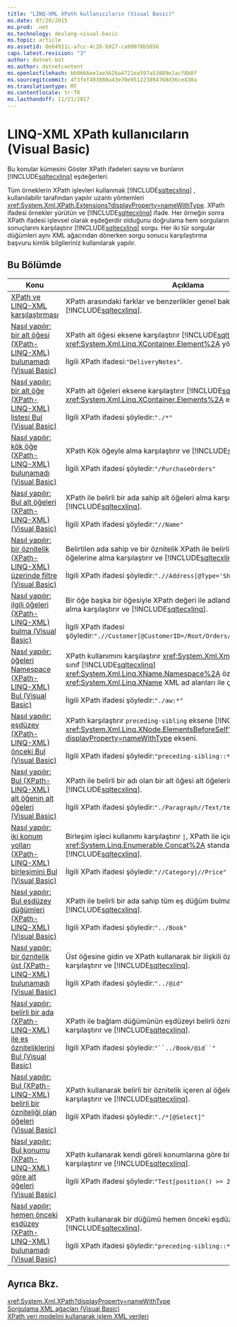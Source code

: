 ```yaml
---
title: "LINQ-XML XPath kullanıcıların (Visual Basic)"
ms.date: 07/20/2015
ms.prod: .net
ms.technology: devlang-visual-basic
ms.topic: article
ms.assetid: 0e64911c-a7cc-4c20-b927-ca99078b5656
caps.latest.revision: "3"
author: dotnet-bot
ms.author: dotnetcontent
ms.openlocfilehash: bb0666ee1ae5626a4721ea597a53889e1acf8b0f
ms.sourcegitcommit: 4f3fef493080a43e70e951223894768d36ce430a
ms.translationtype: MT
ms.contentlocale: tr-TR
ms.lasthandoff: 11/21/2017
---
```

# <a name="linq-to-xml-for-xpath-users-visual-basic"></a>LINQ-XML XPath kullanıcıların (Visual Basic)

Bu konular kümesini Göster XPath ifadeleri sayısı ve bunların [!INCLUDE[sqltecxlinq](~/includes/sqltecxlinq-md.md)] eşdeğerleri.  
  
 Tüm örneklerin XPath işlevleri kullanmak [!INCLUDE[sqltecxlinq](~/includes/sqltecxlinq-md.md)] , kullanılabilir tarafından yapılır uzantı yöntemleri <xref:System.Xml.XPath.Extensions?displayProperty=nameWithType>. XPath ifadesi örnekler yürütün ve [!INCLUDE[sqltecxlinq](~/includes/sqltecxlinq-md.md)] ifade. Her örneğin sonra XPath ifadesi işlevsel olarak eşdeğerdir olduğunu doğrulama hem sorguların sonuçlarını karşılaştırır [!INCLUDE[sqltecxlinq](~/includes/sqltecxlinq-md.md)] sorgu. Her iki tür sorgular düğümleri aynı XML ağacından dönerken sorgu sonucu karşılaştırma başvuru kimlik bilgileriniz kullanılarak yapılır.  
  
## <a name="in-this-section"></a>Bu Bölümde  
  
|Konu|Açıklama|  
|-----------|-----------------|  
|[XPath ve LINQ-XML karşılaştırması](../../../../visual-basic/programming-guide/concepts/linq/comparison-of-xpath-and-linq-to-xml.md)|XPath arasındaki farklar ve benzerlikler genel bakış sağlar ve [!INCLUDE[sqltecxlinq](~/includes/sqltecxlinq-md.md)].|  
|[Nasıl yapılır: bir alt öğesi (XPath-LINQ-XML) bulunamadı (Visual Basic)](../../../../visual-basic/programming-guide/concepts/linq/how-to-find-a-child-element-xpath-linq-to-xml.md)|XPath alt öğesi eksene karşılaştırır [!INCLUDE[sqltecxlinq](~/includes/sqltecxlinq-md.md)] <xref:System.Xml.Linq.XContainer.Element%2A> yöntemi.<br /><br /> İlgili XPath ifadesi:`"DeliveryNotes"`.|  
|[Nasıl yapılır: bir alt öğe (XPath-LINQ-XML) listesi Bul (Visual Basic)](../../../../visual-basic/programming-guide/concepts/linq/how-to-find-a-list-of-child-elements-xpath-linq-to-xml.md)|XPath alt öğeleri eksene karşılaştırır [!INCLUDE[sqltecxlinq](~/includes/sqltecxlinq-md.md)] <xref:System.Xml.Linq.XContainer.Elements%2A> ekseni.<br /><br /> İlgili XPath ifadesi şöyledir:`"./*"`|  
|[Nasıl yapılır: kök öğe (XPath-LINQ-XML) bulunamadı (Visual Basic)](../../../../visual-basic/programming-guide/concepts/linq/how-to-find-the-root-element-xpath-linq-to-xml.md)|XPath Kök öğeyle alma karşılaştırır ve [!INCLUDE[sqltecxlinq](~/includes/sqltecxlinq-md.md)].<br /><br /> İlgili XPath ifadesi şöyledir:`"/PurchaseOrders"`|  
|[Nasıl yapılır: Bul alt öğeleri (XPath-LINQ-XML) (Visual Basic)](../../../../visual-basic/programming-guide/concepts/linq/how-to-find-descendant-elements-xpath-linq-to-xml.md)|XPath ile belirli bir ada sahip alt öğeleri alma karşılaştırır ve [!INCLUDE[sqltecxlinq](~/includes/sqltecxlinq-md.md)].<br /><br /> İlgili XPath ifadesi şöyledir:`"//Name"`|  
|[Nasıl yapılır: bir öznitelik (XPath-LINQ-XML) üzerinde filtre (Visual Basic)](../../../../visual-basic/programming-guide/concepts/linq/how-to-filter-on-an-attribute-xpath-linq-to-xml.md)|Belirtilen ada sahip ve bir öznitelik XPath ile belirli bir değerle ile bağımlı öğelerine alma karşılaştırır ve [!INCLUDE[sqltecxlinq](~/includes/sqltecxlinq-md.md)].<br /><br /> İlgili XPath ifadesi şöyledir:`".//Address[@Type='Shipping']"`|  
|[Nasıl yapılır: ilgili öğeleri (XPath-LINQ-XML) bulma (Visual Basic)](../../../../visual-basic/programming-guide/concepts/linq/how-to-find-related-elements-xpath-linq-to-xml.md)|Bir öğe başka bir öğesiyle XPath değeri ile adlandırılır bir öznitelik seçme alma karşılaştırır ve [!INCLUDE[sqltecxlinq](~/includes/sqltecxlinq-md.md)].<br /><br /> İlgili XPath ifadesi şöyledir:`".//Customer[@CustomerID=/Root/Orders/Order[12]/CustomerID]"`|  
|[Nasıl yapılır: öğeleri Namespace (XPath-LINQ-XML) Bul (Visual Basic)](../../../../visual-basic/programming-guide/concepts/linq/how-to-find-elements-in-a-namespace.md)|XPath kullanımını karşılaştırır <xref:System.Xml.XmlNamespaceManager> ile sınıf [!INCLUDE[sqltecxlinq](~/includes/sqltecxlinq-md.md)] <xref:System.Xml.Linq.XName.Namespace%2A> özelliği <xref:System.Xml.Linq.XName> XML ad alanları ile çalışmak için sınıf.<br /><br /> İlgili XPath ifadesi şöyledir:`"./aw:*"`|  
|[Nasıl yapılır: eşdüzey (XPath-LINQ-XML) önceki Bul (Visual Basic)](../../../../visual-basic/programming-guide/concepts/linq/how-to-find-preceding-siblings-xpath-linq-to-xml.md)|XPath karşılaştırır `preceding-sibling` eksene [!INCLUDE[sqltecxlinq](~/includes/sqltecxlinq-md.md)] alt <xref:System.Xml.Linq.XNode.ElementsBeforeSelf%2A?displayProperty=nameWithType> ekseni.<br /><br /> İlgili XPath ifadesi şöyledir:`"preceding-sibling::*"`|  
|[Nasıl yapılır: Bul (XPath-LINQ-XML) alt öğenin alt öğeleri (Visual Basic)](../../../../visual-basic/programming-guide/concepts/linq/how-to-find-descendants-of-a-child-element-xpath-linq-to-xml.md)|XPath ile belirli bir adı olan bir alt öğesi alt öğelerini alma karşılaştırır ve [!INCLUDE[sqltecxlinq](~/includes/sqltecxlinq-md.md)].<br /><br /> İlgili XPath ifadesi şöyledir:`"./Paragraph//Text/text()"`|  
|[Nasıl yapılır: iki konum yolları (XPath-LINQ-XML) birleşimini Bul (Visual Basic)](../../../../visual-basic/programming-guide/concepts/linq/how-to-find-a-union-of-two-location-paths-xpath.md)|Birleşim işleci kullanımı karşılaştırır <code>&#124;</code>, XPath ile içindeki <xref:System.Linq.Enumerable.Concat%2A> standart sorgu işleci [!INCLUDE[sqltecxlinq](~/includes/sqltecxlinq-md.md)].<br /><br /> İlgili XPath ifadesi şöyledir:<code>"//Category&#124;//Price"</code>|  
|[Nasıl yapılır: Bul eşdüzey düğümleri (XPath-LINQ-XML) (Visual Basic)](../../../../visual-basic/programming-guide/concepts/linq/how-to-find-sibling-nodes-xpath-linq-to-xml.md)|XPath ile belirli bir ada sahip tüm eş düğüm bulma karşılaştırır ve [!INCLUDE[sqltecxlinq](~/includes/sqltecxlinq-md.md)].<br /><br /> İlgili XPath ifadesi şöyledir:`"../Book"`|  
|[Nasıl yapılır: bir öznitelik üst (XPath-LINQ-XML) bulunamadı (Visual Basic)](../../../../visual-basic/programming-guide/concepts/linq/how-to-find-an-attribute-of-the-parent-xpath-linq-to-xml.md)|Üst öğesine gidin ve XPath kullanarak bir ilişkili özniteliği bulmak nasıl karşılaştırır ve [!INCLUDE[sqltecxlinq](~/includes/sqltecxlinq-md.md)].<br /><br /> İlgili XPath ifadesi şöyledir:`"../@id"`|  
|[Nasıl yapılır: belirli bir ada (XPath-LINQ-XML) ile eş özniteliklerini Bul (Visual Basic)](../../../../visual-basic/programming-guide/concepts/linq/how-to-find-attributes-of-siblings-with-a-specific-name.md)|XPath ile bağlam düğümünün eşdüzeyi belirli özniteliklerini bulma karşılaştırır ve [!INCLUDE[sqltecxlinq](~/includes/sqltecxlinq-md.md)].<br /><br /> İlgili XPath ifadesi şöyledir:`"``../Book/@id``"`|  
|[Nasıl yapılır: Bul (XPath-LINQ-XML) belirli bir özniteliği olan öğeleri (Visual Basic)](../../../../visual-basic/programming-guide/concepts/linq/how-to-find-elements-with-a-specific-attribute.md)|XPath kullanarak belirli bir öznitelik içeren al öğelerin nasıl bulunacağını karşılaştırır ve [!INCLUDE[sqltecxlinq](~/includes/sqltecxlinq-md.md)].<br /><br /> İlgili XPath ifadesi şöyledir:`"./*[@Select]"`|  
|[Nasıl yapılır: Bul konumu (XPath-LINQ-XML) göre alt öğeleri (Visual Basic)](../../../../visual-basic/programming-guide/concepts/linq/how-to-find-child-elements-based-on-position.md)|XPath kullanarak kendi göreli konumlarına göre bir öğeyi bulmak nasıl karşılaştırır ve [!INCLUDE[sqltecxlinq](~/includes/sqltecxlinq-md.md)].<br /><br /> İlgili XPath ifadesi şöyledir:`"Test[position() >= 2 and position() <= 4]"`|  
|[Nasıl yapılır: hemen önceki eşdüzey (XPath-LINQ-XML) bulunamadı (Visual Basic)](../../../../visual-basic/programming-guide/concepts/linq/how-to-find-the-immediate-preceding-sibling-xpath-linq-to-xml.md)|XPath kullanarak bir düğümü hemen önceki eşdüzey bulma karşılaştırır ve [!INCLUDE[sqltecxlinq](~/includes/sqltecxlinq-md.md)].<br /><br /> İlgili XPath ifadesi şöyledir:`"preceding-sibling::*[1]"`|  
  
## <a name="see-also"></a>Ayrıca Bkz.  
 <xref:System.Xml.XPath?displayProperty=nameWithType>  
 [Sorgulama XML ağaçları (Visual Basic)](../../../../visual-basic/programming-guide/concepts/linq/querying-xml-trees.md)  
 [XPath veri modelini kullanarak işlem XML verileri](../../../../standard/data/xml/process-xml-data-using-the-xpath-data-model.md)
